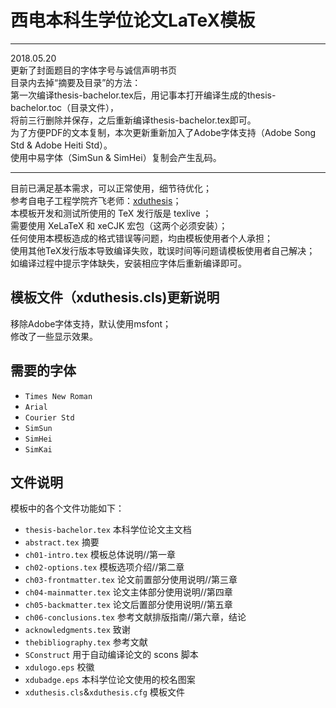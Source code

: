 # 西电本科生学位论文LaTeX模板
***
2018.05.20<br>
更新了封面题目的字体字号与诚信声明书页<br>
目录内去掉“摘要及目录”的方法：<br>
第一次编译thesis-bachelor.tex后，用记事本打开编译生成的thesis-bachelor.toc（目录文件），<br>
将前三行删除并保存，之后重新编译thesis-bachelor.tex即可。<br>
为了方便PDF的文本复制，本次更新重新加入了Adobe字体支持（Adobe Song Std & Adobe Heiti Std）。<br>
使用中易字体（SimSun & SimHei）复制会产生乱码。<br>
***
目前已满足基本需求，可以正常使用，细节待优化；<br>
参考自电子工程学院齐飞老师：[xduthesis](https://github.com/fredqi/xduthesis)；<br>
本模板开发和测试所使用的 TeX 发行版是 texlive ；<br>
需要使用 XeLaTeX 和 xeCJK 宏包（这两个必须安装）；<br>
任何使用本模板造成的格式错误等问题，均由模板使用者个人承担；<br>
使用其他TeX发行版本导致编译失败，耽误时间等问题请模板使用者自己解决；<br>
如编译过程中提示字体缺失，安装相应字体后重新编译即可。<br>

## 模板文件（xduthesis.cls)更新说明
移除Adobe字体支持，默认使用msfont；<br>
修改了一些显示效果。<br>


## 需要的字体
 - `Times New Roman`
 - `Arial`
 - `Courier Std`
 - `SimSun`
 - `SimHei`
 - `SimKai`

## 文件说明

模板中的各个文件功能如下：<br>
 - `thesis-bachelor.tex` 本科学位论文主文档<br>
 - `abstract.tex` 摘要<br>
 - `ch01-intro.tex` 模板总体说明//第一章<br>
 - `ch02-options.tex` 模板选项介绍//第二章<br>
 - `ch03-frontmatter.tex` 论文前置部分使用说明//第三章<br>
 - `ch04-mainmatter.tex` 论文主体部分使用说明//第四章<br>
 - `ch05-backmatter.tex` 论文后置部分使用说明//第五章<br>
 - `ch06-conclusions.tex` 参考文献排版指南//第六章，结论<br>
 - `acknowledgments.tex` 致谢<br>
 - `thebibliography.tex` 参考文献<br>
 - `SConstruct` 用于自动编译论文的 scons 脚本<br>
 - `xdulogo.eps` 校徽<br>
 - `xdubadge.eps` 本科学位论文使用的校名图案<br>
 - `xduthesis.cls`&`xduthesis.cfg` 模板文件<br>


